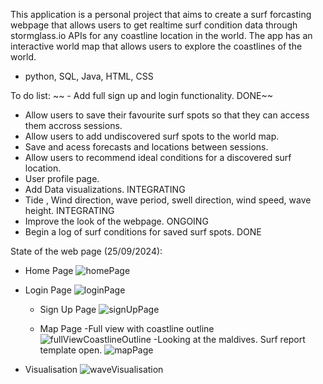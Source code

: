 This application is a personal project that aims to create a surf forcasting webpage that allows users to get realtime surf condition data through stormglass.io APIs for any coastline location in the world. The app has 
an interactive world map that allows users to explore the coastlines of the world. 

- python, SQL, Java, HTML, CSS

To do list:
 ~~ - Add full sign up and login functionality. DONE~~
  - Allow users to save their favourite surf spots so that they can access them accross sessions.
  - Allow users to add undiscovered surf spots to the world map.
  - Save and acess forecasts and locations between sessions.
  - Allow users to recommend ideal conditions for a discovered surf location.
  - User profile page.
  - Add Data visualizations. INTEGRATING
  - Tide , Wind direction, wave period, swell direction, wind speed, wave height. INTEGRATING
  - Improve the look of the webpage. ONGOING
  - Begin a log of surf conditions for saved surf spots. DONE




State of the web page (25/09/2024): 

- Home Page
![homePage](https://github.com/user-attachments/assets/a1b54f00-9180-4762-bfbd-81f8750894f7)
- Login Page
    ![loginPage](https://github.com/user-attachments/assets/b4e31103-c6cd-4787-9ac5-70dddade8e27)
  - Sign Up Page
  ![signUpPage](https://github.com/user-attachments/assets/8afff2c5-3fd2-4c3b-847b-7d2105a1b695)

  - Map Page
    -Full view with coastline outline
    ![fullViewCoastlineOutline](https://github.com/user-attachments/assets/b000e2a4-ee1f-4063-b040-6c592e26d376)
    -Looking at the maldives. Surf report template open.
![mapPage](https://github.com/user-attachments/assets/aa4d04a0-baf4-4587-afc5-adcfb7b4ac4f)

- Visualisation 
![waveVisualisation](https://github.com/user-attachments/assets/f32dfd3c-fd41-43b5-ad0c-a009c3c19c58)

  

